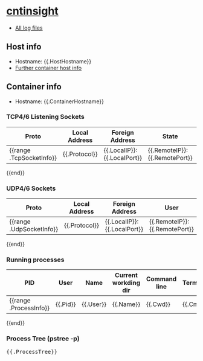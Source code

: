 # [cntinsight ](https://github.com/zaunerc/cntinsight)

* [All log files](log)

## Host info

* Hostname: {{.HostHostname}}
* [Further container host info](hostinfo)

## Container info

* Hostname: {{.ContainerHostname}}

### TCP4/6 Listening Sockets

| Proto | Local Address | Foreign Address | State | User | PID | Program name |
|-------|---------------|-----------------|-------|------|-----|--------------|
{{range .TcpSocketInfo}}| {{.Protocol}} | {{.LocalIP}}:{{.LocalPort}} | {{.RemoteIP}}:{{.RemotePort}} | {{.State}} | {{.User}} | {{.Pid}} | {{.ProgramName}} |
{{end}}

### UDP4/6 Sockets

| Proto | Local Address | Foreign Address | User | PID | Program name |
|-------|---------------|-----------------|------|-----|--------------|
{{range .UdpSocketInfo}}| {{.Protocol}} | {{.LocalIP}}:{{.LocalPort}} | {{.RemoteIP}}:{{.RemotePort}} | {{.User}} | {{.Pid}} | {{.ProgramName}} |
{{end}}

### Running processes

| PID | User | Name |  Current workding dir | Command line | Terminal |
|-----|------|------|-----------------------|--------------|----------|
{{range .ProcessInfo}}| {{.Pid}} | {{.User}} | {{.Name}} | {{.Cwd}} | {{.Cmd}} | {{.Tty}} |
{{end}}

### Process Tree (pstree -p)

<pre>
{{.ProcessTree}}
</pre>

